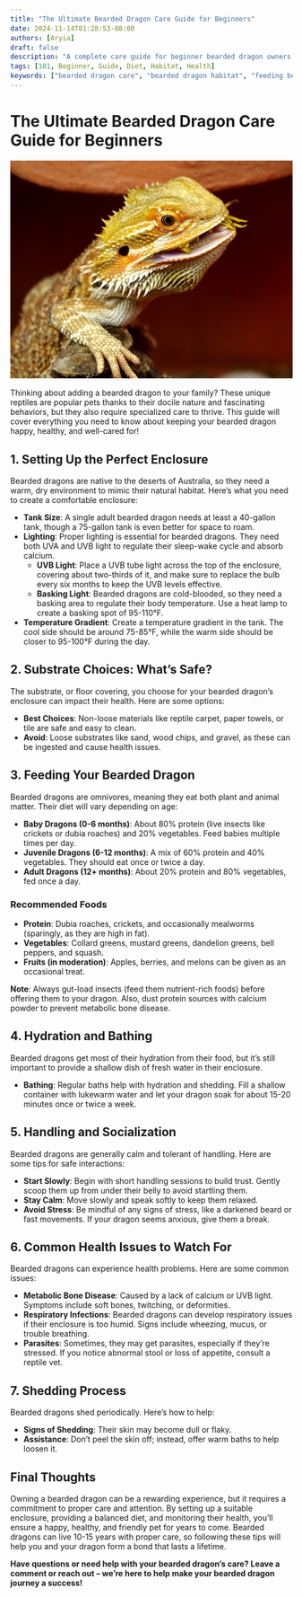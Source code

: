 ```yaml
---
title: "The Ultimate Bearded Dragon Care Guide for Beginners"
date: 2024-11-14T01:28:53-08:00
authors: [Aryia]
draft: false
description: "A complete care guide for beginner bearded dragon owners. Learn how to create the perfect habitat, provide a balanced diet, and keep your bearded dragon healthy."
tags: [101, Beginner, Guide, Diet, Habitat, Health]
keywords: ["bearded dragon care", "bearded dragon habitat", "feeding bearded dragons", "bearded dragon health", "bearded dragon beginner guide"]
---
```

# The Ultimate Bearded Dragon Care Guide for Beginners
![Bearded Dragon in Enclosure](/images/bearded-dragon-1302306_1280.jpg)

<!-- truncate -->

Thinking about adding a bearded dragon to your family? These unique reptiles are popular pets thanks to their docile nature and fascinating behaviors, but they also require specialized care to thrive. This guide will cover everything you need to know about keeping your bearded dragon happy, healthy, and well-cared for!

## 1. Setting Up the Perfect Enclosure

Bearded dragons are native to the deserts of Australia, so they need a warm, dry environment to mimic their natural habitat. Here’s what you need to create a comfortable enclosure:

- **Tank Size**: A single adult bearded dragon needs at least a 40-gallon tank, though a 75-gallon tank is even better for space to roam.
- **Lighting**: Proper lighting is essential for bearded dragons. They need both UVA and UVB light to regulate their sleep-wake cycle and absorb calcium.
  - **UVB Light**: Place a UVB tube light across the top of the enclosure, covering about two-thirds of it, and make sure to replace the bulb every six months to keep the UVB levels effective.
  - **Basking Light**: Bearded dragons are cold-blooded, so they need a basking area to regulate their body temperature. Use a heat lamp to create a basking spot of 95-110°F.
- **Temperature Gradient**: Create a temperature gradient in the tank. The cool side should be around 75-85°F, while the warm side should be closer to 95-100°F during the day.

## 2. Substrate Choices: What’s Safe?

The substrate, or floor covering, you choose for your bearded dragon’s enclosure can impact their health. Here are some options:

- **Best Choices**: Non-loose materials like reptile carpet, paper towels, or tile are safe and easy to clean.
- **Avoid**: Loose substrates like sand, wood chips, and gravel, as these can be ingested and cause health issues.

## 3. Feeding Your Bearded Dragon

Bearded dragons are omnivores, meaning they eat both plant and animal matter. Their diet will vary depending on age:

- **Baby Dragons (0-6 months)**: About 80% protein (live insects like crickets or dubia roaches) and 20% vegetables. Feed babies multiple times per day.
- **Juvenile Dragons (6-12 months)**: A mix of 60% protein and 40% vegetables. They should eat once or twice a day.
- **Adult Dragons (12+ months)**: About 20% protein and 80% vegetables, fed once a day.

### Recommended Foods

- **Protein**: Dubia roaches, crickets, and occasionally mealworms (sparingly, as they are high in fat).
- **Vegetables**: Collard greens, mustard greens, dandelion greens, bell peppers, and squash.
- **Fruits (in moderation)**: Apples, berries, and melons can be given as an occasional treat.

**Note**: Always gut-load insects (feed them nutrient-rich foods) before offering them to your dragon. Also, dust protein sources with calcium powder to prevent metabolic bone disease.

## 4. Hydration and Bathing

Bearded dragons get most of their hydration from their food, but it’s still important to provide a shallow dish of fresh water in their enclosure.

- **Bathing**: Regular baths help with hydration and shedding. Fill a shallow container with lukewarm water and let your dragon soak for about 15-20 minutes once or twice a week.

## 5. Handling and Socialization

Bearded dragons are generally calm and tolerant of handling. Here are some tips for safe interactions:

- **Start Slowly**: Begin with short handling sessions to build trust. Gently scoop them up from under their belly to avoid startling them.
- **Stay Calm**: Move slowly and speak softly to keep them relaxed.
- **Avoid Stress**: Be mindful of any signs of stress, like a darkened beard or fast movements. If your dragon seems anxious, give them a break.

## 6. Common Health Issues to Watch For

Bearded dragons can experience health problems. Here are some common issues:

- **Metabolic Bone Disease**: Caused by a lack of calcium or UVB light. Symptoms include soft bones, twitching, or deformities.
- **Respiratory Infections**: Bearded dragons can develop respiratory issues if their enclosure is too humid. Signs include wheezing, mucus, or trouble breathing.
- **Parasites**: Sometimes, they may get parasites, especially if they’re stressed. If you notice abnormal stool or loss of appetite, consult a reptile vet.

## 7. Shedding Process

Bearded dragons shed periodically. Here’s how to help:

- **Signs of Shedding**: Their skin may become dull or flaky.
- **Assistance**: Don’t peel the skin off; instead, offer warm baths to help loosen it.

## Final Thoughts

Owning a bearded dragon can be a rewarding experience, but it requires a commitment to proper care and attention. By setting up a suitable enclosure, providing a balanced diet, and monitoring their health, you’ll ensure a happy, healthy, and friendly pet for years to come. Bearded dragons can live 10-15 years with proper care, so following these tips will help you and your dragon form a bond that lasts a lifetime.

**Have questions or need help with your bearded dragon’s care? Leave a comment or reach out – we’re here to help make your bearded dragon journey a success!**
